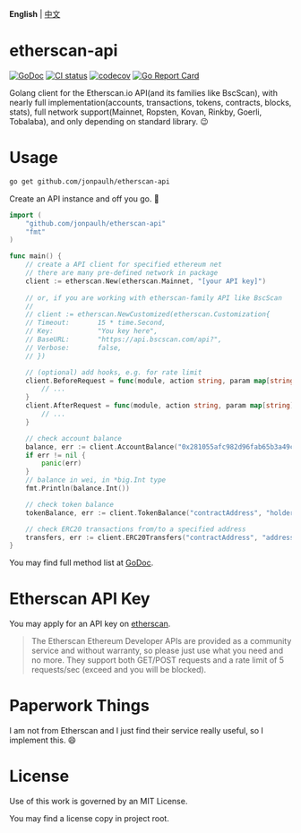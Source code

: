 **English** | [中文](https://github.com/jonpaulh/etherscan-api/blob/master/README_ZH.md)

# etherscan-api

[![GoDoc](https://godoc.org/github.com/jonpaulh/etherscan-api?status.svg)](https://godoc.org/github.com/jonpaulh/etherscan-api)
[![CI status](https://github.com/jonpaulh/etherscan-api/actions/workflows/ci.yaml/badge.svg)](https://github.com/jonpaulh/etherscan-api/actions)
[![codecov](https://codecov.io/gh/nanmu42/etherscan-api/branch/master/graph/badge.svg)](https://codecov.io/gh/nanmu42/etherscan-api)
[![Go Report Card](https://goreportcard.com/badge/github.com/jonpaulh/etherscan-api)](https://goreportcard.com/report/github.com/jonpaulh/etherscan-api)

Golang client for the Etherscan.io API(and its families like BscScan), with nearly full implementation(accounts, transactions, tokens, contracts, blocks, stats), full network support(Mainnet, Ropsten, Kovan, Rinkby, Goerli, Tobalaba), and only depending on standard library. :wink:

# Usage

```bash
go get github.com/jonpaulh/etherscan-api
```

Create an API instance and off you go. :rocket:

```go
import (
	"github.com/jonpaulh/etherscan-api"
	"fmt"
)

func main() {
	// create a API client for specified ethereum net
	// there are many pre-defined network in package
	client := etherscan.New(etherscan.Mainnet, "[your API key]")
	
	// or, if you are working with etherscan-family API like BscScan
	//
	// client := etherscan.NewCustomized(etherscan.Customization{
	// Timeout:       15 * time.Second,
	// Key:           "You key here",
	// BaseURL:       "https://api.bscscan.com/api?",
	// Verbose:       false,
	// })

	// (optional) add hooks, e.g. for rate limit
	client.BeforeRequest = func(module, action string, param map[string]interface{}) error {
		// ...
	}
	client.AfterRequest = func(module, action string, param map[string]interface{}, outcome interface{}, requestErr error) {
		// ...
	}

	// check account balance
	balance, err := client.AccountBalance("0x281055afc982d96fab65b3a49cac8b878184cb16")
	if err != nil {
		panic(err)
	}
	// balance in wei, in *big.Int type
	fmt.Println(balance.Int())

	// check token balance
	tokenBalance, err := client.TokenBalance("contractAddress", "holderAddress")

	// check ERC20 transactions from/to a specified address
	transfers, err := client.ERC20Transfers("contractAddress", "address", startBlock, endBlock, page, offset)
}
```

You may find full method list at [GoDoc](https://godoc.org/github.com/jonpaulh/etherscan-api).

# Etherscan API Key

You may apply for an API key on [etherscan](https://etherscan.io/apis).

> The Etherscan Ethereum Developer APIs are provided as a community service and without warranty, so please just use what you need and no more. They support both GET/POST requests and a rate limit of 5 requests/sec (exceed and you will be blocked). 

# Paperwork Things

I am not from Etherscan and I just find their service really useful, so I implement this. :smile:

# License

Use of this work is governed by an MIT License.

You may find a license copy in project root.
